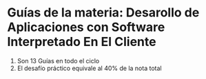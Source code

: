 # Guías de la materia: Desarollo de Aplicaciones con Software Interpretado En El Cliente 

1. Son 13 Guías en todo el ciclo
2. El desafío práctico equivale al 40% de la nota total
